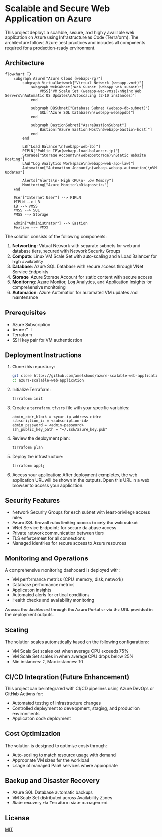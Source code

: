 # Scalable and Secure Web Application on Azure

This project deploys a scalable, secure, and highly available web application on Azure using Infrastructure as Code (Terraform). The architecture follows Azure best practices and includes all components required for a production-ready environment.

## Architecture
```mermaid
flowchart TD
    subgraph Azure["Azure Cloud (webapp-rg)"]
        subgraph VirtualNetwork["Virtual Network (webapp-vnet)"]
            subgraph WebSubnet["Web Subnet (webapp-web-subnet)"]
                VMSS["VM Scale Set (webapp-web-vmss)\nNginx Web Servers\nAutomatic OS Updates\nAutoscaling (2-10 instances)"]
            end
            
            subgraph DBSubnet["Database Subnet (webapp-db-subnet)"]
                SQL["Azure SQL Database\n(webapp-webappdb)"]
            end
            
            subgraph BastionSubnet["AzureBastionSubnet"]
                Bastion["Azure Bastion Host\n(webapp-bastion-host)"]
            end
        end
        
        LB["Load Balancer\n(webapp-web-lb)"]
        PIPLN["Public IP\n(webapp-load-balancer-ip)"]
        Storage["Storage Account\n(webappstorage)\nStatic Website Hosting"]
        LAW["Log Analytics Workspace\n(webapp-web-app-law)"]
        Automation["Automation Account\n(webapp-webapp-automation)\nVM Updates"]
        
        Alerts["Alerts\n- High CPU\n- Low Memory"]
        Monitoring["Azure Monitor\nDiagnostics"]
    end
    
    User["Internet User"] --> PIPLN
    PIPLN --> LB
    LB --> VMSS
    VMSS --> SQL
    VMSS --> Storage
    
    Admin["Administrator"] --> Bastion
    Bastion --> VMSS
```

The solution consists of the following components:

1. **Networking**: Virtual Network with separate subnets for web and database tiers, secured with Network Security Groups
2. **Compute**: Linux VM Scale Set with auto-scaling and a Load Balancer for high availability
3. **Database**: Azure SQL Database with secure access through VNet Service Endpoints
4. **Storage**: Azure Storage Account for static content with secure access
5. **Monitoring**: Azure Monitor, Log Analytics, and Application Insights for comprehensive monitoring
6. **Automation**: Azure Automation for automated VM updates and maintenance

## Prerequisites

- Azure Subscription
- Azure CLI
- Terraform
- SSH key pair for VM authentication

## Deployment Instructions

1. Clone this repository:
   ```bash
   git clone https://github.com/amelshood/azure-scalable-web-application.git
   cd azure-scalable-web-application
   ```

2. Initialize Terraform:
   ```bash
   terraform init
   ```

3. Create a `terraform.tfvars` file with your specific variables:
   ```hcl
   admin_cidr_block = <your-ip-address-cidr>   
   subscription_id = <subscription-id>
   admin_password = <admin-password>
   ssh_public_key_path = "~/.ssh/azure_key.pub"
   ```

4. Review the deployment plan:
   ```bash
   terraform plan
   ```

5. Deploy the infrastructure:
   ```bash
   terraform apply
   ```

6. Access your application:
   After deployment completes, the web application URL will be shown in the outputs. Open this URL in a web browser to access your application.

## Security Features

- Network Security Groups for each subnet with least-privilege access rules
- Azure SQL firewall rules limiting access to only the web subnet
- VNet Service Endpoints for secure database access
- Private network communication between tiers
- TLS enforcement for all connections
- Managed identities for secure access to Azure resources

## Monitoring and Operations

A comprehensive monitoring dashboard is deployed with:

- VM performance metrics (CPU, memory, disk, network)
- Database performance metrics
- Application insights
- Automated alerts for critical conditions
- Health checks and availability monitoring

Access the dashboard through the Azure Portal or via the URL provided in the deployment outputs.

## Scaling

The solution scales automatically based on the following configurations:

- VM Scale Set scales out when average CPU exceeds 75%
- VM Scale Set scales in when average CPU drops below 25%
- Min instances: 2, Max instances: 10

## CI/CD Integration (Future Enhancement)

This project can be integrated with CI/CD pipelines using Azure DevOps or GitHub Actions for:

- Automated testing of infrastructure changes
- Controlled deployment to development, staging, and production environments
- Application code deployment

## Cost Optimization

The solution is designed to optimize costs through:

- Auto-scaling to match resource usage with demand
- Appropriate VM sizes for the workload
- Usage of managed PaaS services where appropriate

## Backup and Disaster Recovery

- Azure SQL Database automatic backups
- VM Scale Set distributed across Availability Zones
- State recovery via Terraform state management

## License

[MIT](LICENSE)